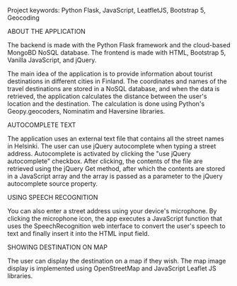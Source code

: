 Project keywords: Python Flask, JavaScript, LeatfletJS, Bootstrap 5, Geocoding


ABOUT THE APPLICATION

The backend is made with the Python Flask framework and the cloud-based MongoBD NoSQL database. The frontend is made with HTML, Bootstrap 5, Vanilla JavaScript, and jQuery.

The main idea of ​​the application is to provide information about tourist destinations in different cities in Finland. The coordinates and names of the travel destinations are stored in a NoSQL database, and when the data is retrieved, the application calculates the distance between the user's location and the destination. The calculation is done using Python's Geopy.geocoders, Nominatim and Haversine libraries.

AUTOCOMPLETE TEXT

The application uses an external text file that contains all the street names in Helsinki. The user can use jQuery autocomplete when typing a street address.
Autocomplete is activated by clicking the "use jQuery autocomplete" checkbox. After clicking, the contents of the file are retrieved using the jQuery Get method, after which the contents are stored in a JavaScript array and the array is passed as a parameter to the jQuery autocomplete source property.

USING SPEECH RECOGNITION

You can also enter a street address using your device's microphone. By clicking the microphone icon, the app executes a JavaScript function that uses the SpeechRecognition web interface to convert the user's speech to text and finally insert it into the HTML input field.

SHOWING DESTINATION ON MAP

The user can display the destination on a map if they wish. The map image display is implemented using OpenStreetMap and JavaScript Leaflet JS libraries.